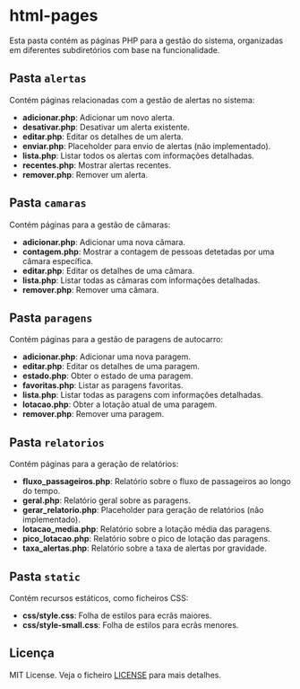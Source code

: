 # html-pages

Esta pasta contém as páginas PHP para a gestão do sistema, organizadas em diferentes subdiretórios com base na funcionalidade.

## Pasta `alertas`
Contém páginas relacionadas com a gestão de alertas no sistema:
- **adicionar.php**: Adicionar um novo alerta.
- **desativar.php**: Desativar um alerta existente.
- **editar.php**: Editar os detalhes de um alerta.
- **enviar.php**: Placeholder para envio de alertas (não implementado).
- **lista.php**: Listar todos os alertas com informações detalhadas.
- **recentes.php**: Mostrar alertas recentes.
- **remover.php**: Remover um alerta.

## Pasta `camaras`
Contém páginas para a gestão de câmaras:
- **adicionar.php**: Adicionar uma nova câmara.
- **contagem.php**: Mostrar a contagem de pessoas detetadas por uma câmara específica.
- **editar.php**: Editar os detalhes de uma câmara.
- **lista.php**: Listar todas as câmaras com informações detalhadas.
- **remover.php**: Remover uma câmara.

## Pasta `paragens`
Contém páginas para a gestão de paragens de autocarro:
- **adicionar.php**: Adicionar uma nova paragem.
- **editar.php**: Editar os detalhes de uma paragem.
- **estado.php**: Obter o estado de uma paragem.
- **favoritas.php**: Listar as paragens favoritas.
- **lista.php**: Listar todas as paragens com informações detalhadas.
- **lotacao.php**: Obter a lotação atual de uma paragem.
- **remover.php**: Remover uma paragem.

## Pasta `relatorios`
Contém páginas para a geração de relatórios:
- **fluxo_passageiros.php**: Relatório sobre o fluxo de passageiros ao longo do tempo.
- **geral.php**: Relatório geral sobre as paragens.
- **gerar_relatorio.php**: Placeholder para geração de relatórios (não implementado).
- **lotacao_media.php**: Relatório sobre a lotação média das paragens.
- **pico_lotacao.php**: Relatório sobre o pico de lotação das paragens.
- **taxa_alertas.php**: Relatório sobre a taxa de alertas por gravidade.

## Pasta `static`
Contém recursos estáticos, como ficheiros CSS:
- **css/style.css**: Folha de estilos para ecrãs maiores.
- **css/style-small.css**: Folha de estilos para ecrãs menores.

## Licença

MIT License. Veja o ficheiro [LICENSE](LICENSE) para mais detalhes.